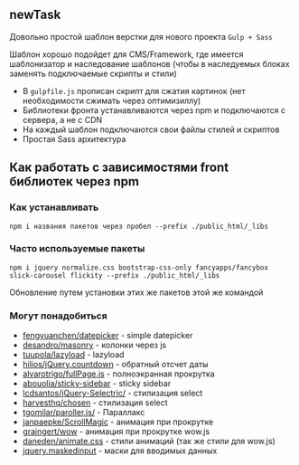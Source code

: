 ## newTask

Довольно простой шаблон верстки для нового проекта `Gulp + Sass`

Шаблон хорошо подойдет для CMS/Framework, где имеется шаблонизатор и наследование шаблонов (чтобы в наследуемых блоках заменять подключаемые скрипты и стили)

- В `gulpfile.js` прописан скрипт для сжатия картинок (нет необходимости сжимать через оптимизиллу)
- Библиотеки фронта устанавливаются через npm и подключаются с сервера, а не с CDN
- На каждый шаблон подключаются свои файлы стилей и скриптов
- Простая Sass архитектура


## Как работать с зависимостями front библиотек через npm

### Как устанавливать

`npm i названия пакетов через пробел --prefix ./public_html/_libs`

### Часто используемые пакеты

`npm i jquery normalize.css bootstrap-css-only fancyapps/fancybox slick-carousel flickity --prefix ./public_html/_libs`

Обновление путем установки этих же пакетов этой же командой

### Могут понадобиться

- [fengyuanchen/datepicker](https://github.com/fengyuanchen/datepicker) - simple datepicker
- [desandro/masonry](https://masonry.desandro.com/) - колонки через js
- [tuupola/lazyload](https://github.com/tuupola/lazyload) - lazyload
- [hilios/jQuery.countdown](http://hilios.github.io/jQuery.countdown/) - обратный отсчет даты
- [alvarotrigo/fullPage.js](https://github.com/alvarotrigo/fullPage.js) - полноэкранная прокрутка
- [abouolia/sticky-sidebar](https://github.com/abouolia/sticky-sidebar) - sticky sidebar
- [lcdsantos/jQuery-Selectric/](https://github.com/lcdsantos/jQuery-Selectric/) - стилизация select
- [harvesthq/chosen](https://harvesthq.github.io/chosen/) - стилизация select
- [tgomilar/paroller.js/](https://tgomilar.github.io/paroller.js/) - Параллакс
- [janpaepke/ScrollMagic](http://scrollmagic.io/) - анимация при прокрутке
- [graingert/wow](https://github.com/graingert/wow) - анимация при прокрутке wow.js
- [daneden/animate.css](https://github.com/daneden/animate.css) - стили анимаций (так же стили для wow.js)
- [jquery.maskedinput](https://github.com/digitalBush/jquery.maskedinput) - маски для вводимых данных
